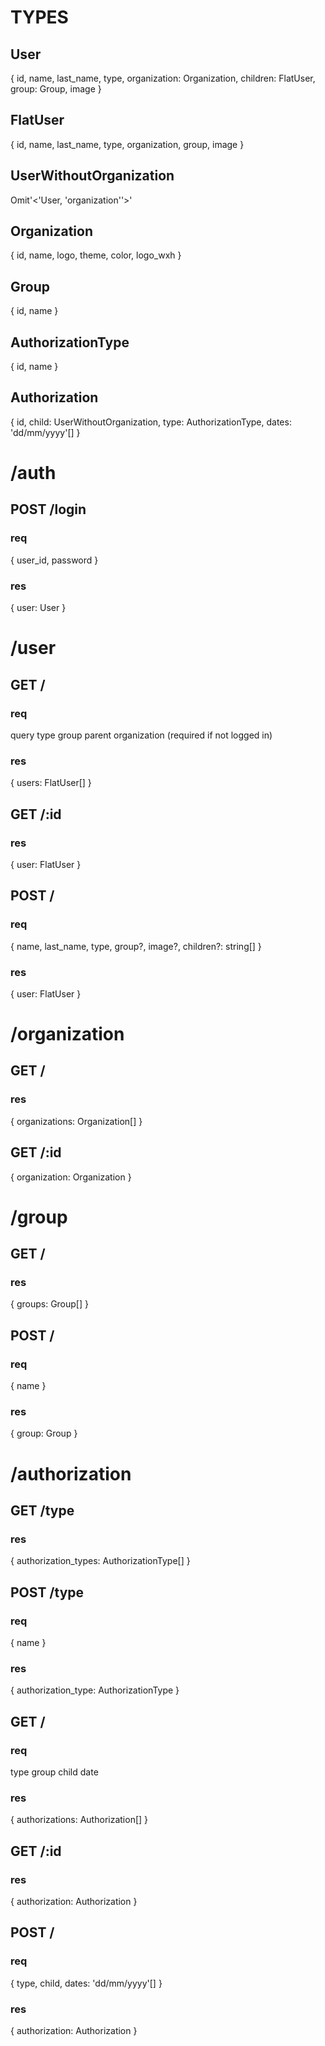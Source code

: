 # TYPES
## User 
{
  id,
  name,
  last_name,
  type,
  organization: Organization,
  children: FlatUser,
  group: Group,
  image
}
## FlatUser
{
  id,
  name,
  last_name,
  type,
  organization,
  group,
  image
}
## UserWithoutOrganization
Omit'<'User, 'organization''>'
## Organization
{
  id,
  name,
  logo,
  theme,
  color,
  logo_wxh
}
## Group
{
  id,
  name
}
## AuthorizationType
{
  id,
  name
}
## Authorization
{
  id,
  child: UserWithoutOrganization,
  type: AuthorizationType,
  dates: 'dd/mm/yyyy'[]
}

# /auth
## POST /login
### req
{
  user_id,
  password
}
### res
{
  user: User
}

# /user
## GET /
### req
query
type
group
parent
organization (required if not logged in)
### res
{
  users: FlatUser[]
}
## GET /:id
### res
{
  user: FlatUser
}
## POST /
### req
{
  name,
  last_name,
  type,
  group?,
  image?,
  children?: string[]
}
### res
{
  user: FlatUser
}

# /organization
## GET /
### res
{
  organizations: Organization[]
}
## GET /:id
{
  organization: Organization
}

# /group
## GET /
### res
{
  groups: Group[]
}
## POST /
### req
{
  name
}
### res
{
  group: Group
}

# /authorization
## GET /type
### res
{
  authorization_types: AuthorizationType[]
} 
## POST /type
### req
{
  name
}
### res
{
  authorization_type: AuthorizationType
}

## GET /
### req
type
group
child
date
### res
{
  authorizations: Authorization[]
}
## GET /:id
### res
{
  authorization: Authorization
}
## POST /
### req
{
  type,
  child,
  dates: 'dd/mm/yyyy'[]
}
### res
{
  authorization: Authorization
}